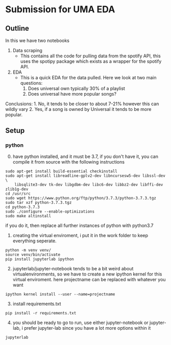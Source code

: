 # Submission for UMA EDA

## Outline

In this we have two notebooks

1. Data scraping
    - This contains all the code for pulling data from the spotify API, this uses the spotipy package which exists as a wrapper for the spotify API.
2. EDA
    - This is a quick EDA for the data pulled. Here we look at two main questions:
        1. Does universal own typically 30% of a playlist
        2. Does universal have more popular songs?

Conclusions:
    1. No, it tends to be closer to about 7-21% however this can wildly vary
    2. Yes, if a song is owned by Universal it tends to be more popular.

## Setup

### python
0. have python installed, and it must be 3.7, if you don't have it, you can compile it from source with the following instructions
```
sudo apt-get install build-essential checkinstall
sudo apt-get install libreadline-gplv2-dev libncursesw5-dev libssl-dev \
    libsqlite3-dev tk-dev libgdbm-dev libc6-dev libbz2-dev libffi-dev zlib1g-dev
cd /usr/src
sudo wget https://www.python.org/ftp/python/3.7.3/python-3.7.3.tgz
sudo tar xzf python-3.7.3.tgz
cd python-3.7.3
sudo ./configure --enable-optimizations
sudo make altinstall
```

if you do it, then replace all further instances of python with python3.7


1. creating the virtual enviroment, i put it in the work folder to keep everything seperate.
```
python -m venv venv/
source venv/bin/activate
pip install jupyterlab ipython
```


2. jupyterlab/jupyter-notebook tends to be a bit weird about virtualenvironments, so we have to create a new ipython kernel for this virtual enviroment. here projectname can be replaced with whatever you want
```
ipython kernel install --user --name=projectname
```

3. install requirements.txt
```
pip install -r requirements.txt
```

4. you should be ready to go
to run, use either jupyter-notebook or jupyter-lab, i prefer jupyter-lab since you have a lot more options within it
```
jupyterlab
```

